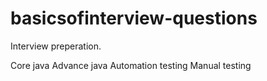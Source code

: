 # basicsofinterview-questions
Interview preperation.

Core java
Advance java
Automation testing
Manual testing
